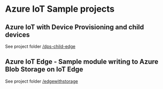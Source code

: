 # Azure IoT Sample projects

## Azure IoT with Device Provisioning and child devices
See project folder [/dps-child-edge](dps-child-edge/README.md)

## Azure IoT Edge - Sample module writing to Azure Blob Storage on IoT Edge
See project folder [/edgewithstorage](edgewithstorage/README.md)
